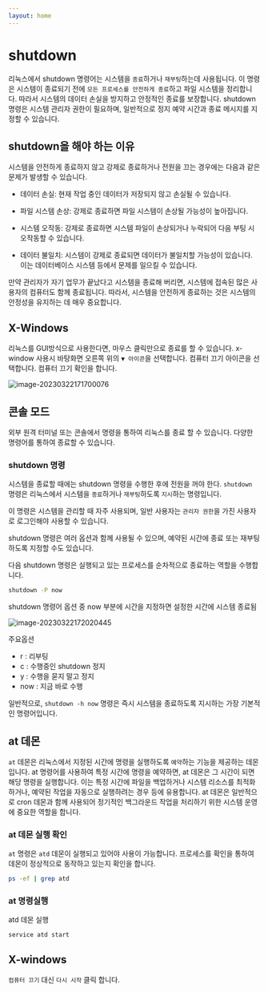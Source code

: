 ```yaml
---
layout: home
---
```


# shutdown
리눅스에서 shutdown 명령어는 시스템을 `종료`하거나 `재부팅`하는데 사용됩니다. 이 명령은 시스템이 종료되기 전에 `모든 프로세스를 안전하게 종료`하고 파일 시스템을 정리합니다. 따라서 시스템의 데이터 손실을 방지하고 안정적인 종료를 보장합니다. shutdown 명령은 시스템 관리자 권한이 필요하며, 일반적으로 정지 예약 시간과 종료 메시지를 지정할 수 있습니다.

## shutdown을 해야 하는 이유
시스템을 안전하게 종료하지 않고 강제로 종료하거나 전원을 끄는 경우에는 다음과 같은 문제가 발생할 수 있습니다.

* 데이터 손실: 현재 작업 중인 데이터가 저장되지 않고 손실될 수 있습니다.

* 파일 시스템 손상: 강제로 종료하면 파일 시스템이 손상될 가능성이 높아집니다.

* 시스템 오작동: 강제로 종료하면 시스템 파일이 손상되거나 누락되어 다음 부팅 시 오작동할 수 있습니다.

* 데이터 불일치: 시스템이 강제로 종료되면 데이터가 불일치할 가능성이 있습니다. 이는 데이터베이스 시스템 등에서 문제를 일으킬 수 있습니다.


만약 관리자가 자기 업무가 끝났다고 시스템을 종료해 버리면, 시스템에 접속된 많은 사용자의 컴퓨터도 함께 종료됩니다. 따라서, 시스템을 안전하게 종료하는 것은 시스템의 안정성을 유지하는 데 매우 중요합니다.

## X-Windows
리눅스를 GUI방식으로 사용한다면, 마우스 클릭만으로 종료를 할 수 있습니다. x-window 사용시 바탕화면 오른쪽 위의 `▼ 아이콘`을 선택합니다. 컴퓨터 끄기 아이콘을 선택합니다.  컴퓨터 끄기 확인을 합니다.

![image-20230322171700076](./img/image-20230322171700076.png)



## 콘솔 모드
외부 원격 터미널 또는 콘솔에서 명령을 통하여 리눅스를 종료 할 수 있습니다. 다양한 명령어를 통하여 종료할 수 있습니다.


### shutdown 명령
시스템을 종료할 때에는 shutdown 명령을 수행한 후에 전원을 꺼야 한다. `shutdown` 명령은 리눅스에서 시스템을 `종료`하거나 `재부팅`하도록 `지시`하는 명령입니다. 

이 명령은 시스템을 관리할 때 자주 사용되며, 일반 사용자는 `관리자 권한`을 가진 사용자로 로그인해야 사용할 수 있습니다.

shutdown 명령은 여러 옵션과 함께 사용될 수 있으며, 예약된 시간에 종료 또는 재부팅하도록 지정할 수도 있습니다. 

다음 shutdown 명령은 실행되고 있는 프로세스를 순차적으로 종료하는 역할을 수행합니다.

```bash
shutdown -P now
```
shutdown 명령어 옵션 중 now 부분에 시간을 지정하면 설정한 시간에 시스템 종료됨

![image-20230322172020445](./img/image-20230322172020445.png)

주요옵션
* r : 리부팅
* c : 수행중인 shutdown 정지
* y : 수행을 묻지 말고 정지
* now : 지금 바로 수행

일반적으로, `shutdown -h now` 명령은 즉시 시스템을 종료하도록 지시하는 가장 기본적인 명령어입니다.



## at 데몬
`at` 데몬은 리눅스에서 지정된 시간에 명령을 실행하도록 `예약`하는 기능을 제공하는 데몬입니다. at 명령어를 사용하여 특정 시간에 명령을 예약하면, at 데몬은 그 시간이 되면 해당 명령을 실행합니다. 이는 특정 시간에 파일을 백업하거나 시스템 리소스를 최적화하거나, 예약된 작업을 자동으로 실행하려는 경우 등에 유용합니다. at 데몬은 일반적으로 cron 데몬과 함께 사용되어 정기적인 백그라운드 작업을 처리하기 위한 시스템 운영에 중요한 역할을 합니다.

### at 데몬 실행 확인
`at` 명령은 `atd` 데몬이 실행되고 있어야 사용이 가능합니다. 프로세스를 확인을 통하여 데몬이 정상적으로 동작하고 있는지 확인을 합니다.

```bash
ps -ef | grep atd
```

### at 명령실행

atd 데몬 실행
```
service atd start
```


## X-windows
`컴퓨터 끄기` 대신 `다시 시작` 클릭 합니다.

